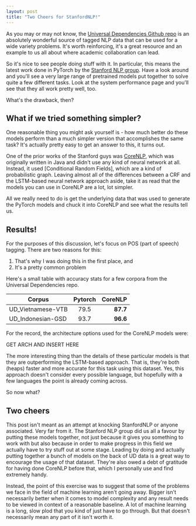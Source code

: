 ```yaml
---
layout: post
title: "Two Cheers for StanfordNLP!"
---
```


As you may or may not know, the [Universal Dependencies Github repo] is an absolutely wonderful source of tagged NLP data that can be used for a wide variety problems. It's worth reinforcing, it's a great resource and an example to us all about where academic collaboration can lead.

So it's nice to see people doing stuff with it. In particular, this means the latest work done in PyTorch by the [Stanford NLP group]. Have a look around and you'll see a very large range of pretrained models put together to solve quite a few different tasks. Look at the system performance page and you'll see that they all work pretty well, too.

What's the drawback, then?

## What if we tried something simpler?

One reasonable thing you might ask yourself is - how much better do these models perform than a much simpler version that accomplishes the same task? It's actually pretty easy to get an answer to this, it turns out.

One of the prior works of the Stanford guys was [CoreNLP], which was originally written in Java and didn't use any kind of neural network at all. Instead, it used [Conditional Random Fields], which are a kind of probabilistic graph. Leaving almost all of the differences between a CRF and the LSTM-based neural network approach aside, take it as read that the models you can use in CoreNLP are a lot, lot simpler.

All we really need to do is get the underlying data that was used to generate the PyTorch models and chuck it into CoreNLP and see what the results tell us.

## Results!

For the purposes of this discussion, let's focus on POS (part of speech) tagging. There are two reasons for this:
1) That's why I was doing this in the first place, and
2) It's a pretty common problem

Here's a small table with accuracy stats for a few corpora from the Universal Dependencies repo.

| Corpus        | Pytorch           | CoreNLP  |
| ------------- |:-------------:| -----:|
| UD_Vietnamese-VTB    | 79.5 | **87.7** |
| UD_Indonesian-GSD     | 93.7     |  **96.6**  |

For the record, the architecture options used for the CoreNLP models were:

GET ARCH AND INSERT HERE

The more interesting thing than the details of these particular models is that they are outperforming the LSTM-based approach. That is, they're both (heaps) faster and more accurate for this task using this dataset. Yes, this approach doesn't consider every possible language, but hopefully with a few languages the point is already coming across.

So now what?

## Two cheers

This post isn't meant as an attempt at knocking StanfordNLP or anyone associated. Very far from it. The Stanford NLP group did us all a favour by putting these models together, not just because it gives you something to work with but also because in order to make progress in this field we actually have to try stuff out at some stage. Leading by doing and actually putting together a bunch of models on the back of UD data is a great way to encourage the usage of that dataset. They're also owed a debt of gratitude for having done CoreNLP before that, which I personally use and find extremely handy. 

Instead, the point of this exercise was to suggest that some of the problems we face in the field of machine learning aren't going away. Bigger isn't necessarily better when it comes to model complexity and any result needs to be viewed in context of a reasonable baseline. A lot of machine learning is a long, slow plod that you kind of just have to go through. But that doesn't necessarily mean any part of it isn't worth it. 



[//]: # (These are reference links used in the body of this note and get stripped out when the markdown processor does its job. There is no need to format nicely because it shouldn't be seen. Thanks SO - http://stackoverflow.com/questions/4823468/store-comments-in-markdown-syntax)


   [Universal Dependencies Github repo]: <https://github.com/UniversalDependencies>
   [Stanford NLP group]: <https://stanfordnlp.github.io/stanfordnlp/>
   [CoreNLP]: <https://stanfordnlp.github.io/CoreNLP>
   
